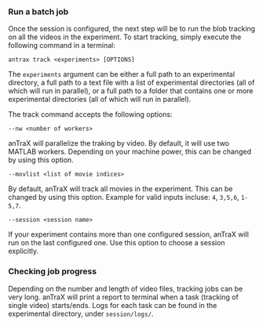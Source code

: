 

### Run a batch job 

Once the session is configured, the next step will be to run the blob tracking on all the videos in the experiment. To start tracking, simply execute the following command in a terminal:

```console
antrax track <experiments> [OPTIONS]
```

The `experiments` argument can be either a full path to an experimental directory, a full path to a text file with a list of experimental directories (all of which will run in parallel), or a full path to a folder that contains one or more experimental directories (all of which will run in parallel).

The track command accepts the following options:

`--nw <number of workers>`

anTraX will parallelize the traking by video. By default, it will use two MATLAB workers. Depending on your machine power, this can be changed by using this option. 

`--movlist <list of movie indices>`

By default, anTraX will track all movies in the experiment. This can be changed by using this option. Example for valid inputs incluse: `4`, `3,5,6`, `1-5,7`.

`--session <session name>`

If your experiment contains more than one configured session, anTraX will run on the last configured one. Use this option to choose a session explicitly.

### Checking job progress

Depending on the number and length of video files, tracking jobs can be very long. anTraX will print a report to terminal when a task (tracking of single video) starts/ends. Logs for each task can be found in the experimental directory, under `session/logs/`.

